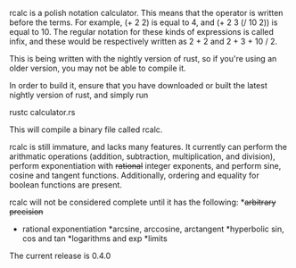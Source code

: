 rcalc is a polish notation calculator. This means that the operator is written
before the terms. For example, (+ 2 2) is equal to 4, and (+ 2 3 (/ 10 2)) is
equal to 10. The regular notation for these kinds of expressions is called infix,
and these would be respectively written as 2 + 2 and 2 + 3 + 10 / 2.

This is being written with the nightly version of rust, so if you're using an
older version, you may not be able to compile it.

In order to build it, ensure that you have downloaded or built the latest nightly
version of rust, and simply run

rustc calculator.rs

This will compile a binary file called rcalc.

rcalc is still immature, and lacks many features. It currently can perform
the arithmatic operations (addition, subtraction, multiplication, and division),
perform exponentiation with ~~rational~~ integer exponents, and perform sine, 
cosine and tangent functions. Additionally, ordering and equality for boolean 
functions are present.

rcalc will not be considered complete until it has the following:
*~~arbitrary precision~~
* rational exponentiation
*arcsine, arccosine, arctangent
*hyperbolic sin, cos and tan
*logarithms and exp
*limits

The current release is 0.4.0
